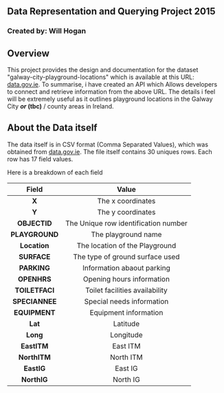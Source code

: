# 
## Data Representation and Querying Project 2015
### Created by: Will Hogan

## Overview
This project provides the design and documentation for the dataset "galway-city-playground-locations" which is available at this URL: [data.gov.ie](https://data.gov.ie/dataset/galway-city-playground-locations). 
To summarise, i have created an API which Allows developers to connect and retrieve information from the above URL. The details i feel will be extremely useful as it outlines playground locations in the Galway City **_or_ (tbc)** / county areas in Ireland.

## About the Data itself
The data itself is in CSV format (Comma Separated Values), which was obtained from [data.gov.ie](https://data.gov.ie/dataset/galway-city-playground-locations). The file itself contains 30 uniques rows. Each row has 17 field values. 

Here is a breakdown of each field


|  Field   | Value  |
|:--------:|:-------------------------------------------:|
| **X**        | The x coordinates  |
| **Y**        | The y coordinates |
| **OBJECTID** | The Unique row identification number    | 
| **PLAYGROUND** | The playground name                    |
| **Location** | The location of the Playground |
| **SURFACE** | The type of ground surface used |
| **PARKING** | Information abaout parking|
| **OPENHRS** | Opening hours information|
| **TOILETFACI** | Toilet facilities availability|
| **SPECIANNEE** | Special needs information|
| **EQUIPMENT** | Equipment information|
| **Lat** | Latitude|
| **Long** | Longitude |
| **EastITM** | East ITM |
| **NorthITM** | North ITM |
| **EastIG** | East IG| 
| **NorthIG** | North IG|
